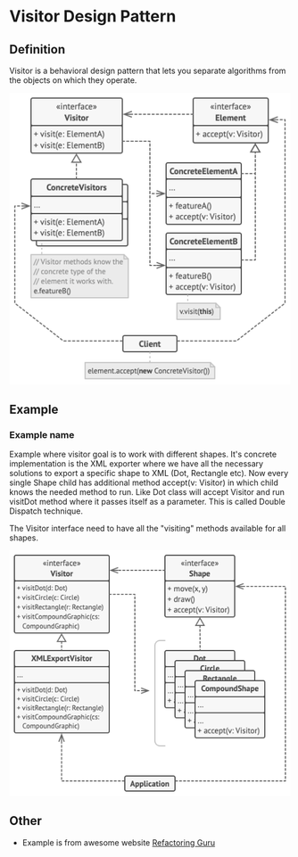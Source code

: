 # Visitor Design Pattern

## Definition

Visitor is a behavioral design pattern that lets you separate algorithms from the objects on which they operate.

![img_1.png](src/img_1.png)

## Example
### Example name

Example where visitor goal is to work with different shapes.
It's concrete implementation is the XML exporter where we have all the 
necessary solutions to export a specific shape to XML (Dot, Rectangle etc).
Now every single Shape child has additional method accept(v: Visitor) in which child knows
the needed method to run. Like Dot class will accept Visitor and run visitDot method where 
it passes itself as a parameter. This is called Double Dispatch technique.

The Visitor interface need to have all the "visiting" methods available for all shapes.

![img.png](src/img.png)

## Other

- Example is from awesome website [Refactoring Guru](https://refactoring.guru)